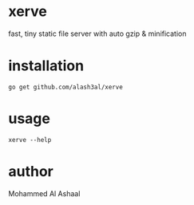 # xerve
fast, tiny static file server with auto gzip & minification 

# installation
`go get github.com/alash3al/xerve`

# usage
`xerve --help`

# author
Mohammed Al Ashaal
